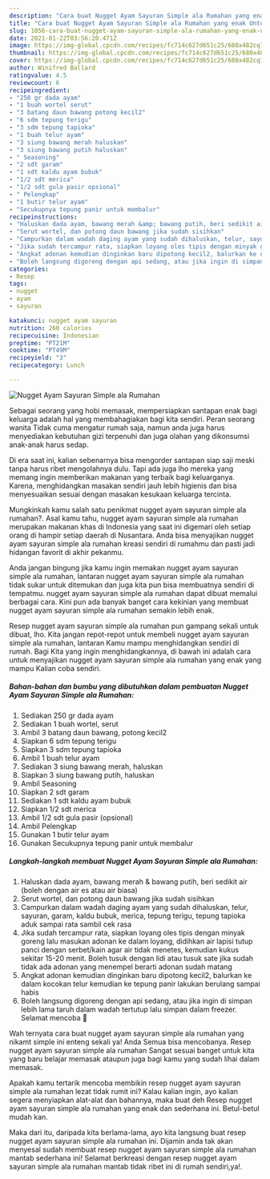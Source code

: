 ```yaml
---
description: "Cara buat Nugget Ayam Sayuran Simple ala Rumahan yang enak Untuk Jualan"
title: "Cara buat Nugget Ayam Sayuran Simple ala Rumahan yang enak Untuk Jualan"
slug: 1056-cara-buat-nugget-ayam-sayuran-simple-ala-rumahan-yang-enak-untuk-jualan
date: 2021-01-22T03:56:20.471Z
image: https://img-global.cpcdn.com/recipes/fc714c627d651c25/680x482cq70/nugget-ayam-sayuran-simple-ala-rumahan-foto-resep-utama.jpg
thumbnail: https://img-global.cpcdn.com/recipes/fc714c627d651c25/680x482cq70/nugget-ayam-sayuran-simple-ala-rumahan-foto-resep-utama.jpg
cover: https://img-global.cpcdn.com/recipes/fc714c627d651c25/680x482cq70/nugget-ayam-sayuran-simple-ala-rumahan-foto-resep-utama.jpg
author: Winifred Ballard
ratingvalue: 4.5
reviewcount: 6
recipeingredient:
- "250 gr dada ayam"
- "1 buah wortel serut"
- "3 batang daun bawang potong kecil2"
- "6 sdm tepung terigu"
- "3 sdm tepung tapioka"
- "1 buah telur ayam"
- "3 siung bawang merah haluskan"
- "3 siung bawang putih haluskan"
- " Seasoning"
- "2 sdt garam"
- "1 sdt kaldu ayam bubuk"
- "1/2 sdt merica"
- "1/2 sdt gula pasir opsional"
- " Pelengkap"
- "1 butir telur ayam"
- "Secukupnya tepung panir untuk membalur"
recipeinstructions:
- "Haluskan dada ayam, bawang merah &amp; bawang putih, beri sedikit air (boleh dengan air es atau air biasa)"
- "Serut wortel, dan potong daun bawang jika sudah sisihkan"
- "Campurkan dalam wadah daging ayam yang sudah dihaluskan, telur, sayuran, garam, kaldu bubuk, merica, tepung terigu, tepung tapioka aduk sampai rata sambil cek rasa"
- "Jika sudah tercampur rata, siapkan loyang oles tipis dengan minyak goreng lalu masukan adonan ke dalam loyang, didihkan air lapisi tutup panci dengan serbet/kain agar air tidak menetes, kemudian kukus sekitar 15-20 menit. Boleh tusuk dengan lidi atau tusuk sate jika sudah tidak ada adonan yang menempel berarti adonan sudah matang"
- "Angkat adonan kemudian dinginkan baru dipotong kecil2, balurkan ke dalam kocokan telur kemudian ke tepung panir lakukan berulang sampai habis"
- "Boleh langsung digoreng dengan api sedang, atau jika ingin di simpan lebih lama taruh dalam wadah tertutup lalu simpan dalam freezer. Selamat mencoba 💛"
categories:
- Resep
tags:
- nugget
- ayam
- sayuran

katakunci: nugget ayam sayuran 
nutrition: 260 calories
recipecuisine: Indonesian
preptime: "PT21M"
cooktime: "PT49M"
recipeyield: "3"
recipecategory: Lunch

---
```



![Nugget Ayam Sayuran Simple ala Rumahan](https://img-global.cpcdn.com/recipes/fc714c627d651c25/680x482cq70/nugget-ayam-sayuran-simple-ala-rumahan-foto-resep-utama.jpg)

Sebagai seorang yang hobi memasak, mempersiapkan santapan enak bagi keluarga adalah hal yang membahagiakan bagi kita sendiri. Peran seorang  wanita Tidak cuma mengatur rumah saja, namun anda juga harus menyediakan kebutuhan gizi terpenuhi dan juga olahan yang dikonsumsi anak-anak harus sedap.

Di era  saat ini, kalian sebenarnya bisa mengorder santapan siap saji meski tanpa harus ribet mengolahnya dulu. Tapi ada juga lho mereka yang memang ingin memberikan makanan yang terbaik bagi keluarganya. Karena, menghidangkan masakan sendiri jauh lebih higienis dan bisa menyesuaikan sesuai dengan masakan kesukaan keluarga tercinta. 



Mungkinkah kamu salah satu penikmat nugget ayam sayuran simple ala rumahan?. Asal kamu tahu, nugget ayam sayuran simple ala rumahan merupakan makanan khas di Indonesia yang saat ini digemari oleh setiap orang di hampir setiap daerah di Nusantara. Anda bisa menyajikan nugget ayam sayuran simple ala rumahan kreasi sendiri di rumahmu dan pasti jadi hidangan favorit di akhir pekanmu.

Anda jangan bingung jika kamu ingin memakan nugget ayam sayuran simple ala rumahan, lantaran nugget ayam sayuran simple ala rumahan tidak sukar untuk ditemukan dan juga kita pun bisa membuatnya sendiri di tempatmu. nugget ayam sayuran simple ala rumahan dapat dibuat memalui berbagai cara. Kini pun ada banyak banget cara kekinian yang membuat nugget ayam sayuran simple ala rumahan semakin lebih enak.

Resep nugget ayam sayuran simple ala rumahan pun gampang sekali untuk dibuat, lho. Kita jangan repot-repot untuk membeli nugget ayam sayuran simple ala rumahan, lantaran Kamu mampu menghidangkan sendiri di rumah. Bagi Kita yang ingin menghidangkannya, di bawah ini adalah cara untuk menyajikan nugget ayam sayuran simple ala rumahan yang enak yang mampu Kalian coba sendiri.

<!--inarticleads1-->

##### Bahan-bahan dan bumbu yang dibutuhkan dalam pembuatan Nugget Ayam Sayuran Simple ala Rumahan:

1. Sediakan 250 gr dada ayam
1. Sediakan 1 buah wortel, serut
1. Ambil 3 batang daun bawang, potong kecil2
1. Siapkan 6 sdm tepung terigu
1. Siapkan 3 sdm tepung tapioka
1. Ambil 1 buah telur ayam
1. Sediakan 3 siung bawang merah, haluskan
1. Siapkan 3 siung bawang putih, haluskan
1. Ambil  Seasoning
1. Siapkan 2 sdt garam
1. Sediakan 1 sdt kaldu ayam bubuk
1. Siapkan 1/2 sdt merica
1. Ambil 1/2 sdt gula pasir (opsional)
1. Ambil  Pelengkap
1. Gunakan 1 butir telur ayam
1. Gunakan Secukupnya tepung panir untuk membalur




<!--inarticleads2-->

##### Langkah-langkah membuat Nugget Ayam Sayuran Simple ala Rumahan:

1. Haluskan dada ayam, bawang merah &amp; bawang putih, beri sedikit air (boleh dengan air es atau air biasa)
1. Serut wortel, dan potong daun bawang jika sudah sisihkan
1. Campurkan dalam wadah daging ayam yang sudah dihaluskan, telur, sayuran, garam, kaldu bubuk, merica, tepung terigu, tepung tapioka aduk sampai rata sambil cek rasa
1. Jika sudah tercampur rata, siapkan loyang oles tipis dengan minyak goreng lalu masukan adonan ke dalam loyang, didihkan air lapisi tutup panci dengan serbet/kain agar air tidak menetes, kemudian kukus sekitar 15-20 menit. Boleh tusuk dengan lidi atau tusuk sate jika sudah tidak ada adonan yang menempel berarti adonan sudah matang
1. Angkat adonan kemudian dinginkan baru dipotong kecil2, balurkan ke dalam kocokan telur kemudian ke tepung panir lakukan berulang sampai habis
1. Boleh langsung digoreng dengan api sedang, atau jika ingin di simpan lebih lama taruh dalam wadah tertutup lalu simpan dalam freezer. Selamat mencoba 💛




Wah ternyata cara buat nugget ayam sayuran simple ala rumahan yang nikamt simple ini enteng sekali ya! Anda Semua bisa mencobanya. Resep nugget ayam sayuran simple ala rumahan Sangat sesuai banget untuk kita yang baru belajar memasak ataupun juga bagi kamu yang sudah lihai dalam memasak.

Apakah kamu tertarik mencoba membikin resep nugget ayam sayuran simple ala rumahan lezat tidak rumit ini? Kalau kalian ingin, ayo kalian segera menyiapkan alat-alat dan bahannya, maka buat deh Resep nugget ayam sayuran simple ala rumahan yang enak dan sederhana ini. Betul-betul mudah kan. 

Maka dari itu, daripada kita berlama-lama, ayo kita langsung buat resep nugget ayam sayuran simple ala rumahan ini. Dijamin anda tak akan menyesal sudah membuat resep nugget ayam sayuran simple ala rumahan mantab sederhana ini! Selamat berkreasi dengan resep nugget ayam sayuran simple ala rumahan mantab tidak ribet ini di rumah sendiri,ya!.

